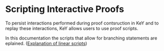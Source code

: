 # Scripting Interactive Proofs

To persist interactions performed during proof contsruction in KeY and to replay these
interactions, KeY allows users to use proof scripts.

In this documentation the scripts that allow for branching statements are eplained. ([Explanation
of linear scripts](https://key-project.org/docs/Proof%20Scripts/linearScripts))